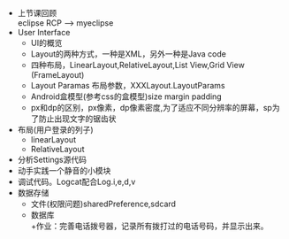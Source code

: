 
+ 上节课回顾  
    eclipse RCP  --> myeclipse
+ User Interface  
  - UI的概览  
  - Layout的两种方式，一种是XML，另外一种是Java code  
  - 四种布局，LinearLayout,RelativeLayout,List View,Grid View (FrameLayout)  
  - Layout Paramas 布局参数，XXXLayout.LayoutParams    
  - Android盒模型(参考css的盒模型)size margin padding  
  - px和dp的区别，px像素，dp像素密度,为了适应不同分辨率的屏幕，sp为了防止出现文字的锯齿状  
+ 布局(用户登录的列子)
  - linearLayout  
  - RelativeLayout  
+ 分析Settings源代码  
+ 动手实践一个静音的小模块  
+ 调试代码。Logcat配合Log.i,e,d,v  
+ 数据存储  
    - 文件(权限问题)sharedPreference,sdcard  
    - 数据库  
+作业：完善电话拨号器，记录所有拨打过的电话号码，并显示出来。
